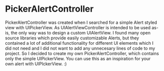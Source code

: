 # PickerAlertController

PickerAlertController was created when I searched for a simple Alert styled view with UIPickerView. As UIAlertViewController is intended to be used as-is, the only way was to design a custom UIAlertView. I found many open source libraries which provide easily customizable Alerts, but they contained a lot of additional functionality for different UI elements which I did not need and I did not want to add any unnecesary lines of code to my project. So I decided to create my own PickerAlertController, which contains only the simple UIPickerView. You can use this as an inspiration for your own alert with UIPIckerView. :)  

